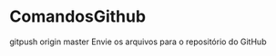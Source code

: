 # ComandosGithub
gitpush origin master
   Envie os arquivos para o repositório do GitHub
   
   
   

